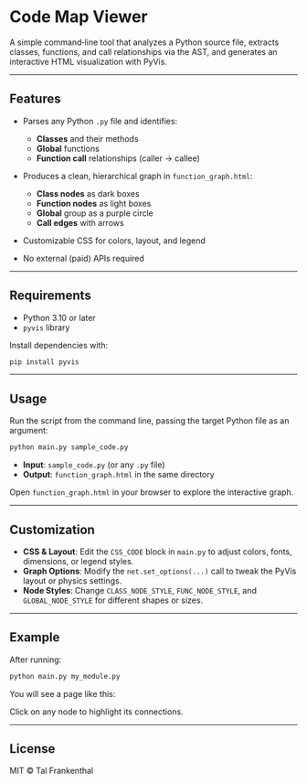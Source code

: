 # Code Map Viewer

A simple command‑line tool that analyzes a Python source file, extracts classes, functions, and call relationships via the AST, and generates an interactive HTML visualization with PyVis.

---

## Features

* Parses any Python `.py` file and identifies:

  * **Classes** and their methods
  * **Global** functions
  * **Function call** relationships (caller → callee)
* Produces a clean, hierarchical graph in `function_graph.html`:

  * **Class nodes** as dark boxes
  * **Function nodes** as light boxes
  * **Global** group as a purple circle
  * **Call edges** with arrows
* Customizable CSS for colors, layout, and legend
* No external (paid) APIs required

---

## Requirements

* Python 3.10 or later
* `pyvis` library

Install dependencies with:

```bash
pip install pyvis
```

---

## Usage

Run the script from the command line, passing the target Python file as an argument:

```bash
python main.py sample_code.py
```

* **Input**: `sample_code.py` (or any `.py` file)
* **Output**: `function_graph.html` in the same directory

Open `function_graph.html` in your browser to explore the interactive graph.

---

## Customization

* **CSS & Layout**: Edit the `CSS_CODE` block in `main.py` to adjust colors, fonts, dimensions, or legend styles.
* **Graph Options**: Modify the `net.set_options(...)` call to tweak the PyVis layout or physics settings.
* **Node Styles**: Change `CLASS_NODE_STYLE`, `FUNC_NODE_STYLE`, and `GLOBAL_NODE_STYLE` for different shapes or sizes.

---

## Example

After running:

```bash
python main.py my_module.py
```

You will see a page like this:

Click on any node to highlight its connections.

---

## License

MIT © Tal Frankenthal


